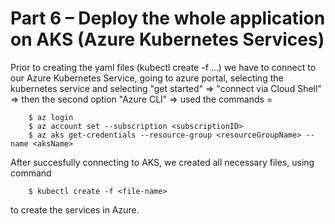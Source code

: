 # Part 6 – Deploy the whole application on AKS (Azure Kubernetes Services) 

Prior to creating the yaml files (kubectl create -f ...) we have to connect to our Azure Kubernetes Service, going to azure portal, selecting the kubernetes service and selecting "get started" => "connect via Cloud Shell" => then the second option "Azure CLI" => used the commands =

        $ az login
        $ az account set --subscription <subscriptionID>
        $ az aks get-credentials --resource-group <resourceGroupName> --name <aksName>



After succesfully connecting to AKS, we created all necessary files, using command 
        
        $ kubectl create -f <file-name>

to create the services in Azure.



